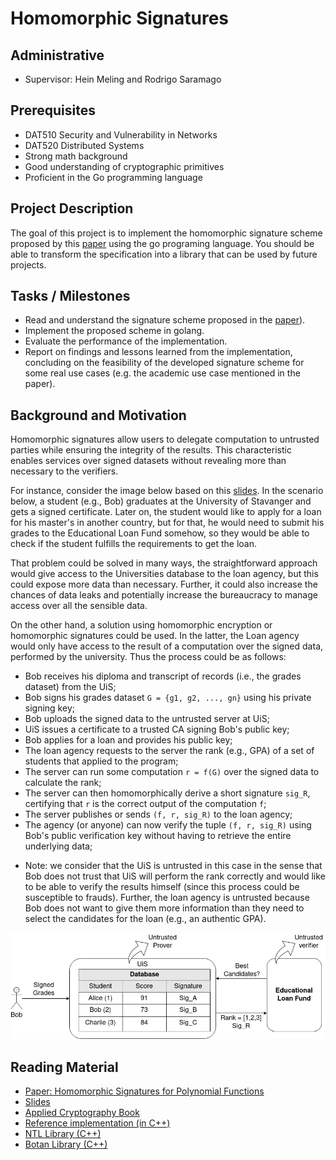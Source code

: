 # Homomorphic Signatures

## Administrative

- Supervisor: Hein Meling and Rodrigo Saramago

## Prerequisites

- DAT510 Security and Vulnerability in Networks
- DAT520 Distributed Systems
- Strong math background
- Good understanding of cryptographic primitives
- Proficient in the Go programming language

## Project Description

The goal of this project is to implement the homomorphic signature scheme proposed by this [paper](https://theory.stanford.edu/~dfreeman/papers/homsigs.pdf) 
using the go programing language. You should be able to transform the specification into a library that can be used
by future projects.

## Tasks / Milestones

- Read and understand the signature scheme proposed in the [paper](https://theory.stanford.edu/~dfreeman/papers/homsigs.pdf)).
- Implement the proposed scheme in golang.
- Evaluate the performance of the implementation.
- Report on findings and lessons learned from the implementation, concluding on the feasibility of the developed signature
scheme for some real use cases (e.g. the academic use case mentioned in the paper).
 
## Background and Motivation

Homomorphic signatures allow users to delegate computation to untrusted parties while ensuring the integrity of the results.
This characteristic enables services over signed datasets without revealing more than necessary to the verifiers.

For instance, consider the image below based on this [slides](https://theory.stanford.edu/~dfreeman/talks/homsigs-IBM.pdf).
In the scenario below, a student (e.g., Bob) graduates at the University of Stavanger and gets
a signed certificate. Later on, the student would like to apply for a loan for his master's in another country,
but for that, he would need to submit his grades to the Educational Loan Fund somehow, so they would be able to
check if the student fulfills the requirements to get the loan.

That problem could be solved in many ways, the straightforward approach would give access to the Universities database to the loan agency,
but this could expose more data than necessary. Further, it could also increase the chances of data leaks
and potentially increase the bureaucracy to manage access over all the sensible data.

On the other hand, a solution using homomorphic encryption or homomorphic signatures could be used. In the latter,
the Loan agency would only have access to the result of a computation over the signed data, performed by the university.
Thus the process could be as follows:

- Bob receives his diploma and transcript of records (i.e., the grades dataset) from the UiS;
- Bob signs his grades dataset `G = {g1, g2, ..., gn}` using his private signing key;
- Bob uploads the signed data to the untrusted server at UiS;
- UiS issues a certificate to a trusted CA signing Bob's public key;
- Bob applies for a loan and provides his public key;
- The loan agency requests to the server the rank (e.g., GPA) of a set of students that applied to the program;
- The server can run some computation `r = f(G)` over the signed data to calculate the rank;
- The server can then homomorphically derive a short signature `sig_R`, certifying that `r` is the correct output of the computation `f`;
- The server publishes or sends `(f, r, sig_R)` to the loan agency;
- The agency (or anyone) can now verify the tuple `(f, r, sig_R)` using Bob's public verification key without having to retrieve the entire underlying data;

* Note: we consider that the UiS is untrusted in this case in the sense that Bob does not trust that UiS
  will perform the rank correctly and would like to be able to verify the results himself (since this process could be susceptible to frauds).
  Further, the loan agency is untrusted because Bob does not want to give them more information than they need
  to select the candidates for the loan (e.g., an authentic GPA).

![example](homomorphic-sig.png)

## Reading Material

- [Paper: Homomorphic Signatures for Polynomial Functions](https://theory.stanford.edu/~dfreeman/papers/homsigs.pdf)
- [Slides](https://theory.stanford.edu/~dfreeman/talks/homsigs-IBM.pdf)
- [Applied Cryptography Book](https://toc.cryptobook.us/)
- [Reference implementation (in C++)](https://github.com/jasonyjong/Homomorphic-Signatures-for-Polynomial-Functions)
- [NTL Library (C++)](https://libntl.org/)
- [Botan Library (C++)](https://github.com/randombit/botan)
